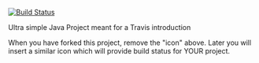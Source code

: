 [![Build Status](https://travis-ci.org/dahlfrederik/travisGettingStarted.svg?branch=master)](https://travis-ci.org/dahlfrederik/travisGettingStarted)

Ultra simple Java Project meant for a Travis introduction

When you have forked this project, remove the "icon" above. Later you will insert a similar icon which will provide build status for YOUR project.
